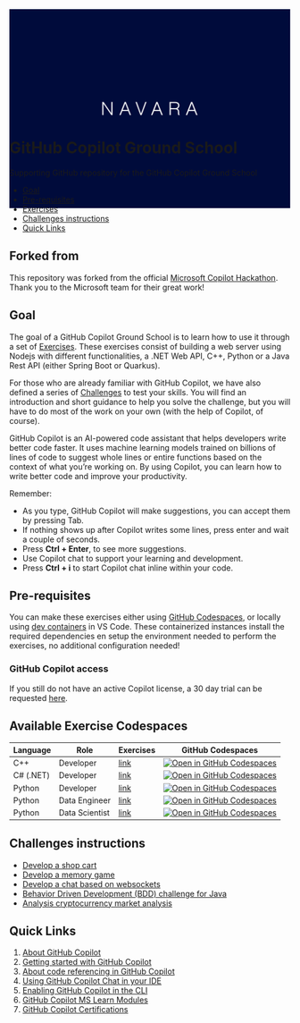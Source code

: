 <div style="height:175px; background-color:#000b3b;" align="center"><img src="./Resources/navara/nav_logo_navy_diap_rgb.svg" /></div><br>

# GitHub Copilot Ground School

Supporting GitHub repository for the GitHub Copilot Ground School

- [Goal](#goal)
- [Pre-requisites](#pre-requisites)
- [Exercises](#available-exercise-codespaces)
- [Challenges instructions](#challenges-instructions)
- [Quick Links](#quick-links)

## Forked from

This repository was forked from the official [Microsoft Copilot Hackathon](https://github.com/microsoft/CopilotHackathon). Thank you to the Microsoft team for their great work!

## Goal

The goal of a GitHub Copilot Ground School is to learn how to use it through a set of [Exercises](#exercises). These exercises consist of building a web server using Nodejs with different functionalities, a .NET Web API, C++, Python or a Java Rest API (either Spring Boot or Quarkus).

For those who are already familiar with GitHub Copilot, we have also defined a series of [Challenges](#challenges-instructions) to test your skills. You will find an introduction and short guidance to help you solve the challenge, but you will have to do most of the work on your own (with the help of Copilot, of course).

GitHub Copilot is an AI-powered code assistant that helps developers write better code faster. It uses machine learning models trained on billions of lines of code to suggest whole lines or entire functions based on the context of what you’re working on. By using Copilot, you can learn how to write better code and improve your productivity.

Remember:

- As you type, GitHub Copilot will make suggestions, you can accept them by pressing Tab.
- If nothing shows up after Copilot writes some lines, press enter and wait a couple of seconds.
- Press **Ctrl + Enter**, to see more suggestions.
- Use Copilot chat to support your learning and development.
- Press **Ctrl + i** to start Copilot chat inline within your code.

## Pre-requisites

You can make these exercises either using [GitHub Codespaces](https://github.com/features/codespaces), or locally using [dev containers](https://containers.dev) in VS Code. These containerized instances install the required dependencies en setup the environment needed to perform the exercises, no additional configuration needed!

### GitHub Copilot access

If you still do not have an active Copilot license, a 30 day trial can be requested [here](https://github.com/github-copilot/signup).

## Available Exercise Codespaces

| Language | Role | Exercises | GitHub Codespaces |
|---|---|---|---|
| C++ | Developer| [link](https://github.com/NavaraCloudServices/github-copilot-external/tree/main/exercisefiles/c%2B%2B) | [![Open in GitHub Codespaces](https://github.com/codespaces/badge.svg)](https://codespaces.new/NavaraCloudServices/github-copilot-external/tree/codespaces?devcontainer_path=.devcontainer%2Fdotnet%2Fdevcontainer.json) |
| C# (.NET) | Developer | [link](https://github.com/NavaraCloudServices/github-copilot-external/tree/main/exercisefiles/dotnet) | [![Open in GitHub Codespaces](https://github.com/codespaces/badge.svg)](https://codespaces.new/NavaraCloudServices/github-copilot-external/tree/codespaces?devcontainer_path=.devcontainer%2Fdotnet%2Fdevcontainer.json) |
| Python | Developer | [link](https://github.com/NavaraCloudServices/github-copilot-external/tree/main/exercisefiles/python/developer) | [![Open in GitHub Codespaces](https://github.com/codespaces/badge.svg)](https://codespaces.new/NavaraCloudServices/github-copilot-external/tree/codespaces?devcontainer_path=.devcontainer%2Fpython%2Fdevcontainer.json) |
| Python | Data Engineer| [link](https://github.com/NavaraCloudServices/github-copilot-external/tree/main/exercisefiles/python/data_engineer) | [![Open in GitHub Codespaces](https://github.com/codespaces/badge.svg)](https://codespaces.new/NavaraCloudServices/github-copilot-external/tree/codespaces?devcontainer_path=.devcontainer%2Fpython%2Fdevcontainer.json) |
| Python | Data Scientist| [link](https://github.com/NavaraCloudServices/github-copilot-external/tree/main/exercisefiles/python/data_scientist) | [![Open in GitHub Codespaces](https://github.com/codespaces/badge.svg)](https://codespaces.new/NavaraCloudServices/github-copilot-external/tree/codespaces?devcontainer_path=.devcontainer%2Fpython%2Fdevcontainer.json) |

## Challenges instructions

- [Develop a shop cart](./challenges/eshop/eshop.md) 
- [Develop a memory game](./challenges/memorygame/memorygame.md)
- [Develop a chat based on websockets](./challenges/chatwebsockets/chatwebsockets.md)
- [Behavior Driven Development (BDD) challenge for Java](./challenges/bdd/README.md)
- [Analysis cryptocurrency market analysis](./challenges/cryptoanalisis/crypto.md)

## Quick Links

1. [About GitHub Copilot](https://docs.github.com/en/copilot/about-github-copilot)
2. [Getting started with GitHub Copilot](https://docs.github.com/en/copilot/using-github-copilot/getting-started-with-github-copilot)
3. [About code referencing in GitHub Copilot](https://docs.github.com/en/copilot/using-github-copilot/finding-public-code-that-matches-github-copilot-suggestions)
4. [Using GitHub Copilot Chat in your IDE](https://docs.github.com/en/copilot/github-copilot-chat/using-github-copilot-chat-in-your-ide)
5. [Enabling GitHub Copilot in the CLI](https://docs.github.com/en/copilot/github-copilot-in-the-cli/enabling-github-copilot-in-the-cli)
6. [GitHub Copilot MS Learn Modules](https://learn.microsoft.com/en-us/training/browse/?terms=github%20copilot)
7. [GitHub Copilot Certifications](https://resources.github.com/learn/certifications/)